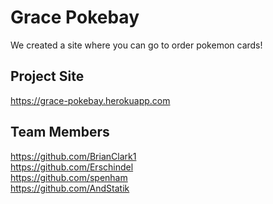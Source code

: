 # Grace Pokebay
We created a site where you can go to order pokemon cards!

## Project Site
https://grace-pokebay.herokuapp.com

## Team Members
https://github.com/BrianClark1 <br />
https://github.com/Erschindel <br />
https://github.com/spenham <br />
https://github.com/AndStatik <br />
